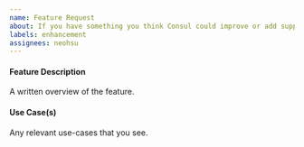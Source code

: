 ```yaml
---
name: Feature Request
about: If you have something you think Consul could improve or add support for.
labels: enhancement
assignees: neohsu
---
```

#### Feature Description

A written overview of the feature.

#### Use Case(s)

Any relevant use-cases that you see.